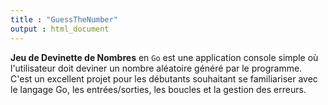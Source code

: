 ```yaml
---
title : "GuessTheNumber"
output : html_document
---
```


**Jeu de Devinette de Nombres** en `Go` est une application console simple où l'utilisateur doit deviner un nombre aléatoire généré par le programme. C'est un excellent projet pour les débutants souhaitant se familiariser avec le langage Go, les entrées/sorties, les boucles et la gestion des erreurs.